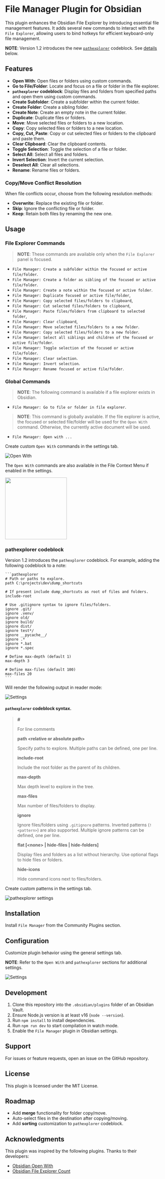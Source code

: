 # File Manager Plugin for Obsidian

This plugin enhances the Obsidian File Explorer by introducing essential file management features. It adds several new commands to interact with the `File Explorer`, allowing users to bind hotkeys for efficient keyboard-only file management. 

**NOTE**: Version 1.2 introduces the new [`pathexplorer`](#pathexplorer-codeblock) codeblock. See [details](#pathexplorer-codeblock) below.

## Features

-   **Open With**: Open files or folders using custom commands.
-   **Go to File/Folder**: Locate and focus on a file or folder in the file explorer.
-   **`pathexplorer` codeblock**: Display files and folders from specified paths and open them using custom commands.
-   **Create Subfolder**: Create a subfolder within the current folder.
-   **Create Folder**: Create a sibling folder.
-   **Create Note**: Create an empty note in the current folder.
-   **Duplicate**: Duplicate files or folders.
-   **Move**: Move selected files or folders to a new location.
-   **Copy**: Copy selected files or folders to a new location.
-   **Copy, Cut, Paste**: Copy or cut selected files or folders to the clipboard and paste them.
-   **Clear Clipboard**: Clear the clipboard contents.
-   **Toggle Selection**: Toggle the selection of a file or folder.
-   **Select All**: Select all files and folders.
-   **Invert Selection**: Invert the current selection.
-   **Deselect All**: Clear all selections.
-   **Rename**: Rename files or folders.

### Copy/Move Conflict Resolution

When file conflicts occur, choose from the following resolution methods:

-   **Overwrite**: Replace the existing file or folder.
-   **Skip**: Ignore the conflicting file or folder.
-   **Keep**: Retain both files by renaming the new one.

## Usage

### File Explorer Commands

> **NOTE**: These commands are available only when the `File Explorer` panel is focused.

-   `File Manager: Create a subfolder within the focused or active file/folder`.
-   `File Manager: Create a folder as sibling of the focused or active file/folder`.
-   `File Manager: Create a note within the focused or active folder`.
-   `File Manager: Duplicate focused or active file/folder`,
-   `File Manager: Copy selected files/folders to clipboard`,
-   `File Manager: Cut selected files/folders to clipboard`,
-   `File Manager: Paste files/folders from clipboard to selected folder`,
-   `File Manager: Clear clipboard`,
-   `File Manager: Move selected files/folders to a new folder`.
-   `File Manager: Copy selected files/folders to a new folder`.
-   `File Manager: Select all siblings and children of the focused or active file/folder`.
-   `File Manager: Toggle selection of the focused or active file/folder`.
-   `File Manager: Clear selection`.
-   `File Manager: Invert selection`.
-   `File Manager: Rename focused or active file/folder`.

### Global Commands

> **NOTE**: The following command is available if a file explorer exists in Obsidian.

-   `File Manager: Go to file or folder in file explorer`.

> **NOTE**: This command is globally available. If the file explorer is active, the focused or selected file/folder will be used for the `Open With` command. Otherwise, the currently active document will be used.

-   `File Manager: Open with ...`

Create custom `Open With` commands in the settings tab.

![Open With](./assets/openwith.png)

The `Open With` commands are also available in the File Context Menu if enabled in the settings.

<img src="./assets/contextmenu.png" width="200">

### pathexplorer codeblock

Version 1.2 introduces the `pathexplorer` codeblock. For example, adding the following codeblock to a note:

````
```pathexplorer
# Path or paths to explore.
path C:\projects\dev\dump_shortcuts

# If present include dump_shortcuts as root of files and folders. 
include-root

# Use .gitignore syntax to ignore files/folders.
ignore .git/
ignore .venv/
ignore old/
ignore build/
ignore dist/
ignore test*/
ignore __pycache__/
ignore .*
ignore *.bat
ignore *.spec

# Define max-depth (default 1)
max-depth 3

# Define max-files (default 100)
max-files 20 
```
````

Will render the following output in reader mode:

![Settings](./assets/pathexplorer.png)

#### `pathexplorer` codeblock syntax.

> **#** 
> 
> For line comments
> 
> **path \<relative or absolute path\>**
> 
> Specify paths to explore. Multiple paths can be defined, one per line.
> 
> **include-root**
>
> Include the root folder as the parent of its children.
>
> **max-depth**
>
> Max depth level to explore in the tree.
>
> **max-files**
>
> Max number of files/folders to display.
>
> **ignore**
>
> Ignore files/folders using `.gitignore` patterns. Inverted patterns (`!<pattern>`) are also supported.  Multiple ignore patterns can be defined, one per line.
>
> **flat [\<none\> | hide-files | hide-folders]**
>
> Display files and folders as a list without hierarchy. Use optional flags to hide files or folders.
>
> **hide-icons**
>
> Hide command icons next to files/folders.

Create custom patterns in the settings tab.

![pathexplorer settings](./assets/pathexplorer_settings.png)

## Installation

Install `File Manager` from the Community Plugins section.

## Configuration

Customize plugin behavior using the general settings tab.

**NOTE**: Refer to the `Open With` and `pathexplorer` sections for additional settings.

![Settings](./assets/settings.png)

## Development

1. Clone this repository into the `.obsidian/plugins` folder of an Obsidian Vault.
2. Ensure Node.js version is at least v16 (`node --version`).
3. Run `npm install` to install dependencies.
4. Run `npm run dev` to start compilation in watch mode.
5. Enable the `File Manager` plugin in Obsidian settings.

## Support

For issues or feature requests, open an issue on the GitHub repository.

## License

This plugin is licensed under the MIT License.

## Roadmap

-   Add **merge** functionality for folder copy/move.
-   Auto-select files in the destination after copying/moving.
-   Add **sorting** customization to `pathexplorer` codeblock.

## Acknowledgments

This plugin was inspired by the following plugins. Thanks to their developers:

-   [Obsidian Open With](https://github.com/phibr0/obsidian-open-with)
-   [Obsidian File Explorer Count](https://github.com/ozntel/file-explorer-note-count)


